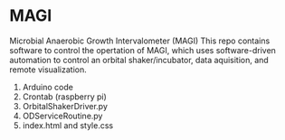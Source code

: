 # MAGI
Microbial Anaerobic Growth Intervalometer (MAGI)
This repo contains software to control the opertation of MAGI, which uses software-driven automation to control an orbital shaker/incubator, data aquisition, and remote visualization.
  1) Arduino code
  2) Crontab (raspberry pi)
  3) OrbitalShakerDriver.py
  4) ODServiceRoutine.py
  5) index.html and style.css
  
